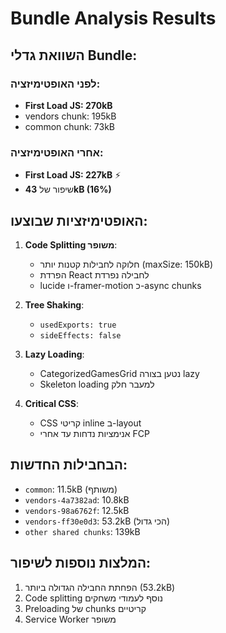 # Bundle Analysis Results

## השוואת גדלי Bundle:

### לפני האופטימיזציה:
- **First Load JS: 270kB**
- vendors chunk: 195kB
- common chunk: 73kB

### אחרי האופטימיזציה:
- **First Load JS: 227kB** ⚡
- שיפור של **43kB (16%)**

## האופטימיזציות שבוצעו:

1. **Code Splitting משופר**:
   - חלוקה לחבילות קטנות יותר (maxSize: 150kB)
   - הפרדת React לחבילה נפרדת
   - lucide ו-framer-motion כ-async chunks

2. **Tree Shaking**:
   - `usedExports: true`
   - `sideEffects: false`

3. **Lazy Loading**:
   - CategorizedGamesGrid נטען בצורה lazy
   - Skeleton loading למעבר חלק

4. **Critical CSS**:
   - CSS קריטי inline ב-layout
   - אנימציות נדחות עד אחרי FCP

## הבחבילות החדשות:
- `common`: 11.5kB (משותף)
- `vendors-4a7382ad`: 10.8kB 
- `vendors-98a6762f`: 12.5kB
- `vendors-ff30e0d3`: 53.2kB (הכי גדול)
- `other shared chunks`: 139kB

## המלצות נוספות לשיפור:
1. הפחתת החבילה הגדולה ביותר (53.2kB)
2. Code splitting נוסף לעמודי משחקים
3. Preloading של chunks קריטיים
4. Service Worker משופר
